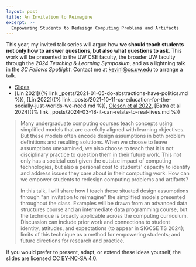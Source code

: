 ```yaml
---
layout: post
title: An Invitation to Reimagine
excerpt: >-
  Empowering Students to Redesign Computing Problems and Artifacts​
---
```


This year, my invited talk series will argue how **we should teach students not only how to answer questions, but also what questions to ask**. This work will be presented to the UW CSE faculty, the broader UW faculty through the *2024 Teaching & Learning Symposium*, and as a lightning talk in the *3C Fellows Spotlight*. Contact me at <kevinl@cs.uw.edu> to arrange a talk.

- [Slides](https://docs.google.com/presentation/d/1fJF2HQpdit8RLU8tZ1hEggPfUuF6x0iGQ-f6vvfBxug/edit?usp=sharing)
- [Lin 2021]({% link _posts/2021-01-05-do-abstractions-have-politics.md %}), [Lin 2022]({% link _posts/2021-10-11-cs-education-for-the-socially-just-worlds-we-need.md %}), [Oleson et al 2022](https://medium.com/bits-and-behavior/beyond-average-users-building-inclusive-design-skills-with-the-cider-technique-413969544e6d), [Batra et al 2024]({% link _posts/2024-03-18-it-can-relate-to-real-lives.md %})

> Many undergraduate computing courses teach concepts using simplified models that are carefully aligned with learning objectives. But these models often encode design assumptions in both problem definitions and resulting solutions. When we choose to leave assumptions unexamined, we also choose to teach that it is not disciplinary practice to question them in their future work. This not only has a societal cost given the outsize impact of computing technologies, but also a personal cost to students' capacity to identify and address issues they care about in their computing work. How can we empower students to redesign computing problems and artifacts?
>
> In this talk, I will share how I teach these situated design assumptions through "an invitation to reimagine" the simplified models presented throughout the class. Examples will be drawn from an advanced data structures course and an intermediate data programming course, but the technique is broadly applicable across the computing curriculum. Discussion can include prior work and connections to student identity, attitudes, and expectations (to appear in SIGCSE TS 2024); limits of this technique as a method for empowering students; and future directions for research and practice.

If you would prefer to present, adapt, or extend these ideas yourself, the slides are licensed [CC BY-NC-SA 4.0](https://creativecommons.org/licenses/by-nc-sa/4.0/).
